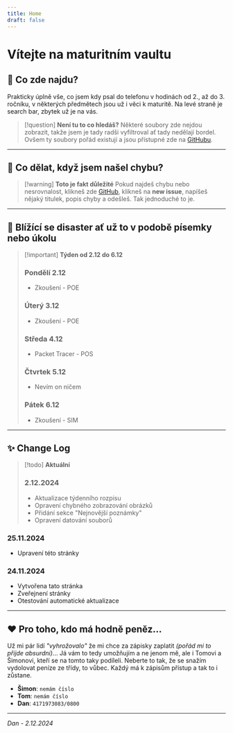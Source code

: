 ```yaml
---
title: Home
draft: false
---
```

 
# Vítejte na maturitním vaultu

## 🌿 Co zde najdu?
Prakticky úplně vše, co jsem kdy psal do telefonu v hodinách od 2., až do 3. ročníku, v některých předmětech jsou už i věci k maturitě. Na levé straně je search bar, zbytek už je na vás.
> [!question] **Není tu to co hledáš?**
> Některé soubory zde nejdou zobrazit, takže jsem je tady radši vyfiltroval ať tady nedělají bordel. Ovšem ty soubory pořád existují a jsou přístupné zde na [GitHubu](https://github.com/ARCL01/obsidian-git).

---

## 🐛 Co dělat, když jsem našel chybu?
> [!warning] **Toto je fakt důležité**
Pokud najdeš chybu nebo nesrovnalost, klikneš zde [GitHub](https://github.com/ARCL01/obsidian-git/issues), klikneš na **new issue**, napíšeš nějaký titulek, popis chyby a odešleš. Tak jednoduché to je.

---

## 📓 Blížící se disaster ať už to v podobě písemky nebo úkolu
> [!important] **Týden od 2.12 do 6.12**
> ### Pondělí 2.12
> - Zkoušení - POE
> ### Úterý 3.12
> - Zkoušení - POE
> ### Středa 4.12
> - Packet Tracer - POS
> ### Čtvrtek 5.12
> - Nevím on ničem
> ### Pátek 6.12
> - Zkoušení - SIM

---

## ✨ Change Log
> [!todo] **Aktuální**
> ### 2.12.2024
> - Aktualizace týdenního rozpisu
> - Opravení chybného zobrazování obrázků
> - Přidání sekce "Nejnovější poznámky"
> - Opravení datování souborů

### 25.11.2024
- Upravení této stránky

### 24.11.2024
- Vytvořena tato stránka
- Zveřejnení stránky
- Otestování automatické aktualizace
---

## ❤️ Pro toho, kdo má hodně peněz...

Už mi pár lidí _"vyhrožovalo"_ že mi chce za zápisky zaplatit *(pořád mi to přijde absurdní)*... Já vám to tedy umožňujím a ne jenom mě, ale i Tomovi a Šimonovi, kteří se na tomto taky podíleli. Neberte to tak, že se snažím vydolovat peníze ze třídy, to vůbec. Každý má k zápisům přístup a tak to i zůstane.

- **Šimon**: `nemám číslo`
- **Tom**: `nemám číslo`
- **Dan**: `4171973083/0800`

---

_Dan - 2.12.2024_